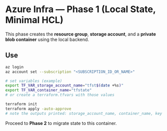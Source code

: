 # Azure Infra — Phase 1 (Local State, Minimal HCL)

This phase creates the **resource group**, **storage account**, and a **private blob container** using the local backend.

## Use
```bash
az login
az account set --subscription "<SUBSCRIPTION_ID_OR_NAME>"

# set variables (example)
export TF_VAR_storage_account_name="tfst$(date +%s)"
export TF_VAR_container_name="tfstate"
# or create a terraform.tfvars with those values

terraform init
terraform apply -auto-approve
# note the outputs printed: storage_account_name, container_name, key
```

Proceed to **Phase 2** to migrate state to this container.
